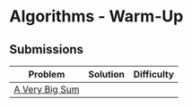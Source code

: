 # Algorithms - Warm-Up

## Submissions

|Problem|Solution|Difficulty|
|---|---|---|
|[A Very Big Sum](https://www.hackerrank.com/challenges/a-very-big-sum)|
